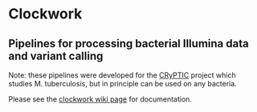 # Clockwork 
## Pipelines for processing bacterial Illumina data and variant calling

Note: these pipelines were developed for the [CRyPTIC](http://www.crypticproject.org/) project which studies M. tuberculosis, but in principle can be used on any bacteria.

Please see the [clockwork wiki page](https://github.com/iqbal-lab-org/clockwork/wiki) for documentation.
